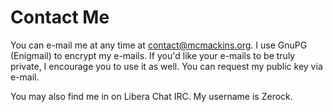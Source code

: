 <title>Contact Dave</title>

Contact Me
==========

You can e-mail me at any time at [contact@mcmackins.org][1]. I use GnuPG
(Enigmail) to encrypt my e-mails. If you'd like your e-mails to be truly
private, I encourage you to use it as well. You can request my public key via
e-mail.

You may also find me in on Libera Chat IRC. My username is Zerock.

[1]: mailto:contact@mcmackins.org
